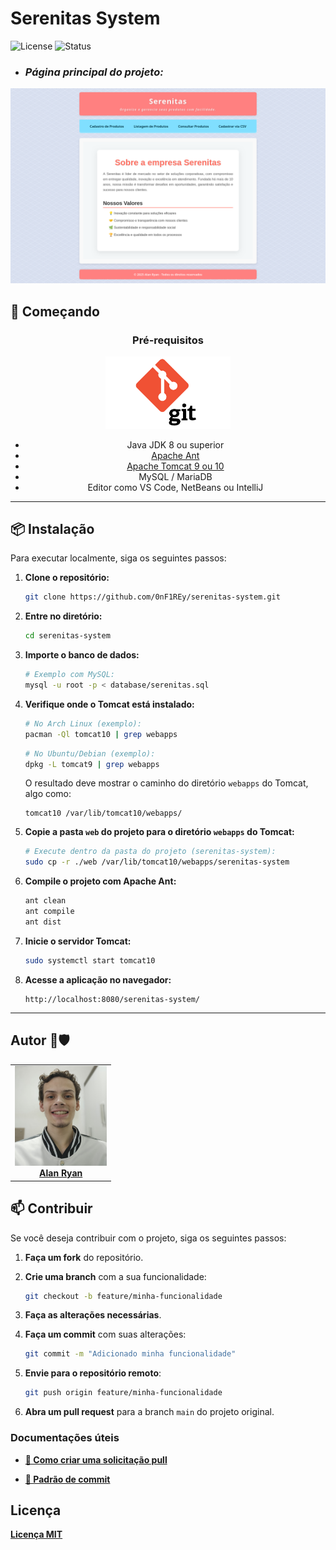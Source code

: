 # Serenitas System
![License](https://img.shields.io/badge/license-MIT-blue.svg)
![Status](https://img.shields.io/badge/status-Conclu%C3%ADdo-brightgreen)

<ul>
  <li><h3><i>Página principal do projeto:</i></h3></li>
</ul>

<img src="./readme_assets/pagina-principal.png" alt="Página principal do projeto: serenitas-system"/>

## 🚀 Começando

<div align="center">

### Pré-requisitos

<img src="./readme_assets/git-logo.png" width="200" alt="Git Logo" />

- Java JDK 8 ou superior
- [Apache Ant](https://ant.apache.org/)
- [Apache Tomcat 9 ou 10](https://tomcat.apache.org/)
- MySQL / MariaDB
- Editor como VS Code, NetBeans ou IntelliJ

</div>

---

## 📦 Instalação

Para executar localmente, siga os seguintes passos:

1.  **Clone o repositório:**

    ```bash
    git clone https://github.com/0nF1REy/serenitas-system.git
    ```

2.  **Entre no diretório:**

    ```bash
    cd serenitas-system
    ```

3.  **Importe o banco de dados:** 

    ```bash
    # Exemplo com MySQL:
    mysql -u root -p < database/serenitas.sql
    ```

4. **Verifique onde o Tomcat está instalado:**

    ```bash
    # No Arch Linux (exemplo):
    pacman -Ql tomcat10 | grep webapps
    ```

    ```bash
    # No Ubuntu/Debian (exemplo):
    dpkg -L tomcat9 | grep webapps
    ```

    O resultado deve mostrar o caminho do diretório `webapps` do Tomcat, algo como:

    ```
    tomcat10 /var/lib/tomcat10/webapps/
    ```

5. **Copie a pasta `web` do projeto para o diretório `webapps` do Tomcat:**

    ```bash
    # Execute dentro da pasta do projeto (serenitas-system):
    sudo cp -r ./web /var/lib/tomcat10/webapps/serenitas-system
    ```

6. **Compile o projeto com Apache Ant:**

    ```bash
    ant clean
    ant compile
    ant dist
    ```

7. **Inicie o servidor Tomcat:**

    ```bash
    sudo systemctl start tomcat10
    ```

8. **Acesse a aplicação no navegador:**

    ```
    http://localhost:8080/serenitas-system/
    ```
    
---

## Autor 🧑🛡️ 

<div align="center">
  <table>
  <tr>
    <td align="center">
      <a href="https://github.com/0nF1REy" target="_blank">
        <img src="./readme_assets/alan-ryan.jpg" height="160px;" alt="Foto de Alan Ryan"/><br>
          <b>Alan Ryan</b>  
      </a>
    </td>
  </tr>
</table>
</div>

## 📫 Contribuir

Se você deseja contribuir com o projeto, siga os seguintes passos:

1. **Faça um fork** do repositório.

2. **Crie uma branch** com a sua funcionalidade:

   ```bash
   git checkout -b feature/minha-funcionalidade
   ```

3. **Faça as alterações necessárias**.

4. **Faça um commit** com suas alterações:

   ```bash
   git commit -m "Adicionado minha funcionalidade"
   ```

5. **Envie para o repositório remoto**:

   ```bash
   git push origin feature/minha-funcionalidade
   ```

6. **Abra um pull request** para a branch `main` do projeto original.

### Documentações úteis

- **<a href="https://www.atlassian.com/br/git/tutorials/making-a-pull-request" target="_blank">📝 Como criar uma solicitação pull</a>**

- **<a href="https://gist.github.com/joshbuchea/6f47e86d2510bce28f8e7f42ae84c716" target="_blank">💾 Padrão de commit</a>**

## Licença

<a href="./LICENSE" target="_blank"><b>Licença MIT</b></a>